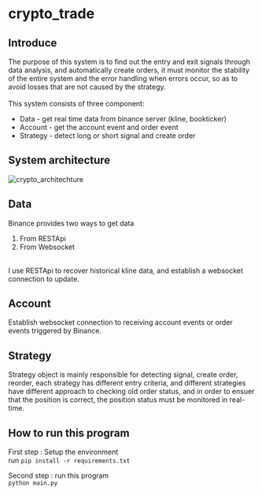 # crypto_trade

## Introduce
The purpose of this system is to find out the entry and exit signals through data analysis, and automatically create orders, it must monitor the stability of the entire system and the error handling when errors occur, so as to avoid losses that are not caused by the strategy.<br><br>
This system consists of three component:
 * Data - get real time data from binance server (kline, bookticker)
 * Account - get the account event and order event
 * Strategy - detect long or short signal and create order

## System architecture
![crypto_architechture](https://user-images.githubusercontent.com/86098705/185808426-25402e80-20a6-46ca-8a32-fd4bd97cc4fa.PNG)
## Data
Binance provides two ways to get data
1. From RESTApi
2. From Websocket
<br>
I use RESTApi to recover historical kline data, and establish a websocket connection to update.

## Account
Establish websocket connection to receiving account events or order events triggered by Binance.

## Strategy
Strategy object is mainly responsible for detecting signal, create order, reorder, each strategy has different entry criteria, and different strategies have different approach to checking old order status, and in order to ensuer that the position is correct, the position status must be monitored in real-time.

## How to run this program
First step : Setup the environment<br>
run `pip install -r requirements.txt`

Second step : run this program<br>
`python main.py`
